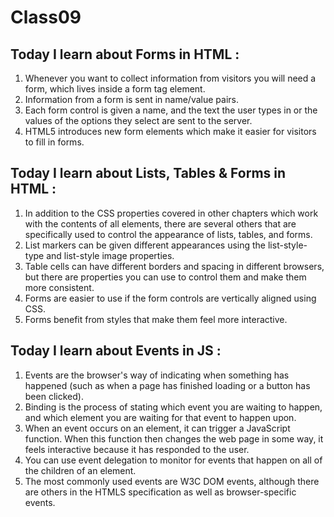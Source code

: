 # Class09

## Today I learn about Forms in HTML :
1. Whenever you want to collect information from
visitors you will need a form, which lives inside a
form tag element.
2. Information from a form is sent in name/value pairs.
3. Each form control is given a name, and the text the
user types in or the values of the options they select
are sent to the server.
4. HTML5 introduces new form elements which make it
easier for visitors to fill in forms.

## Today I learn about Lists, Tables & Forms in HTML :
1. In addition to the CSS properties covered in other
chapters which work with the contents of all elements,
there are several others that are specifically used to
control the appearance of lists, tables, and forms.
2. List markers can be given different appearances
using the list-style-type and list-style image
properties.
3. Table cells can have different borders and spacing in
different browsers, but there are properties you can
use to control them and make them more consistent.
4. Forms are easier to use if the form controls are
vertically aligned using CSS.
5. Forms benefit from styles that make them feel more
interactive.

## Today I learn about Events in JS :
1. Events are the browser's way of indicating when
something has happened (such as when a page has
finished loading or a button has been clicked).
2. Binding is the process of stating which event you are
waiting to happen, and which element you are waiting
for that event to happen upon.
3. When an event occurs on an element, it can trigger a
JavaScript function. When this function then changes
the web page in some way, it feels interactive because
it has responded to the user.
4. You can use event delegation to monitor for events
that happen on all of the children of an element.
5. The most commonly used events are W3C DOM
events, although there are others in the HTMLS
specification as well as browser-specific events.